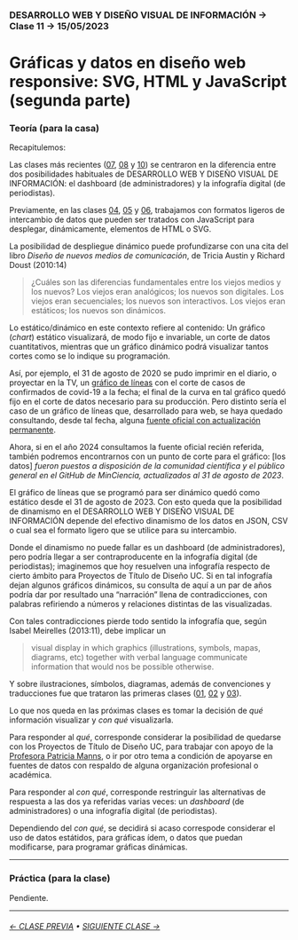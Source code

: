 ### DESARROLLO WEB Y DISEÑO VISUAL DE INFORMACIÓN → Clase 11 → 15/05/2023

# Gráficas y datos en diseño web responsive: SVG, HTML y JavaScript (segunda parte)

### Teoría (para la casa)

Recapitulemos:

Las clases más recientes ([07](https://github.com/profesorfaco/dno097-2024/tree/main/clase-07), [08](https://github.com/profesorfaco/dno097-2024/tree/main/clase-08) y [10](https://github.com/profesorfaco/dno097-2024/tree/main/clase-10)) se centraron en la diferencia entre dos posibilidades habituales de DESARROLLO WEB Y DISEÑO VISUAL DE INFORMACIÓN: el dashboard (de administradores) y la infografía digital (de periodistas).

Previamente, en las clases [04](https://github.com/profesorfaco/dno097-2024/tree/main/clase-04), [05](https://github.com/profesorfaco/dno097-2024/tree/main/clase-05) y [06](https://github.com/profesorfaco/dno097-2024/tree/main/clase-06), trabajamos con formatos ligeros de intercambio de datos que pueden ser tratados con JavaScript para desplegar, dinámicamente, elementos de HTML o SVG.

La posibilidad de despliegue dinámico puede profundizarse con una cita del libro *Diseño de nuevos medios de comunicación*, de Tricia Austin y Richard Doust (2010:14)

> ¿Cuáles son las diferencias fundamentales entre los viejos medios y los nuevos? Los viejos eran analógicos; los nuevos son digitales. Los viejos eran secuenciales; los nuevos son interactivos. Los viejos eran estáticos; los nuevos son dinámicos. 

Lo estático/dinámico en este contexto refiere al contenido: Un gráfico (*chart*) estático visualizará, de modo fijo e invariable, un corte de datos cuantitativos, mientras que un gráfico dinámico podrá visualizar tantos cortes como se lo indique su programación. 

Así, por ejemplo, el 31 de agosto de 2020 se pudo imprimir en el diario, o proyectar en la TV, un [gráfico de líneas](https://datavizcatalogue.com/ES/metodos/grafica_de_linea.html) con el corte de casos de confirmados de covid-19 a la fecha; el final de la curva en tal gráfico quedó fijo en el corte de datos necesario para su producción. Pero distinto sería el caso de un gráfico de líneas que, desarrollado para web, se haya quedado consultando, desde tal fecha, alguna [fuente oficial con actualización permanente](https://observa.minciencia.gob.cl/datos-abiertos/datos-del-repositorio-covid-19).

Ahora, si en el año 2024 consultamos la fuente oficial recién referida, también podremos encontrarnos con un punto de corte para el gráfico: [los datos] *fueron puestos a disposición de la comunidad científica y el público general en el GitHub de  MinCiencia, actualizados al 31 de agosto de 2023*.

El gráfico de líneas que se programó para ser dinámico quedó como estático desde el 31 de agosto de 2023. Con esto queda que la posibilidad de dinamismo en el DESARROLLO WEB Y DISEÑO VISUAL DE INFORMACIÓN depende del efectivo dinamismo de los datos en JSON, CSV o cual sea el formato ligero que se utilice para su intercambio.

Donde el dinamismo no puede fallar es un dashboard (de administradores), pero podría llegar a ser contraproducente en la infografía digital (de periodistas); imaginemos que hoy resuelven una infografía respecto de cierto ámbito para Proyectos de Título de Diseño UC. Si en tal infografía dejan algunos gráficos dinámicos, su consulta de aquí a un par de años podría dar por resultado una “narración” llena de contradicciones, con palabras refiriendo a números y relaciones distintas de las visualizadas.

Con tales contradicciones pierde todo sentido la infografía que, según Isabel Meirelles (2013:11), debe implicar un

> visual display in which graphics (illustrations, symbols, mapas, diagrams, etc) together with verbal language communicate information that would nos be possible otherwise.

 Y sobre ilustraciones, símbolos, diagramas, además de convenciones y traducciones fue que trataron las primeras clases ([01](https://github.com/profesorfaco/dno097-2024/tree/main/clase-01), [02](https://github.com/profesorfaco/dno097-2024/tree/main/clase-02) y [03](https://github.com/profesorfaco/dno097-2024/tree/main/clase-03)).

Lo que nos queda en las próximas clases es tomar la decisión de *qué* información visualizar y *con qué* visualizarla.

Para responder al *qué*, corresponde considerar la posibilidad de quedarse con los Proyectos de Título de Diseño UC, para trabajar con apoyo de la [Profesora Patricia Manns](https://diseno.uc.cl/persona/manns-patricia/), o ir por otro tema a condición de apoyarse en fuentes de datos con respaldo de alguna organización profesional o académica.

Para responder al *con qué*, corresponde restringuir las alternativas de respuesta a las dos ya referidas varias veces: un *dashboard* (de administradores) o una infografía digital (de periodistas).

Dependiendo del *con qué*, se decidirá si acaso correspode considerar el uso de datos estátidos, para gráficas ídem, o datos que puedan modificarse, para programar gráficas dinámicas.

- - - - - - - - - - - - - - 

### Práctica (para la clase)

Pendiente.

- - - - - - - 

###### [← CLASE PREVIA](https://github.com/profesorfaco/dno097-2024/tree/main/clase-10) • [SIGUIENTE CLASE →](https://github.com/profesorfaco/dno097-2024/tree/main/clase-12)
